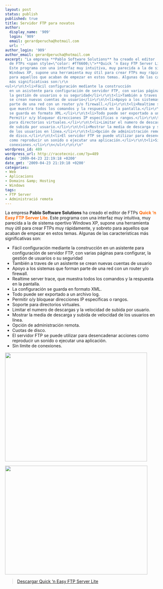 ```yaml
---
layout: post
status: publish
published: true
title: Servidor FTP para novatos
author:
  display_name: '909'
  login: '909'
  email: gerardperucha@hotmail.com
  url: ''
author_login: '909'
author_email: gerardperucha@hotmail.com
excerpt: "La empresa **Pablo Software Solutions** ha creado el editor
  de FTPs <span style=\"color: #ff6600;\">**Quick ‘n Easy FTP Server Lite**</span>.
  Este programa con una interfaz muy intuitiva, muy parecida a la de sistema opertivo
  Windows XP, supone una herramienta muy útil para crear FTPs muy rápidamente, y sobreto
  para aquellos que acaban de empezar en estos temas. Algunas de las características
  más significativas son:\r\n
<ul>\r\n\t<li>Fácil configuración mediante la construcción
  en un asistente para configuración de servidor FTP, con varias páginas para configurar,
  la gestión de usuarios o su seguridad</li>\r\n\t<li>También a traves de un asistente
  se crean nuevas cuentas de usuario</li>\r\n\t<li>Apoyo a los sistemas que forman
  parte de una red con un router y/o firewall.</li>\r\n\t<li>Realtime server trace,
  que muestra todos los comandos y la respuesta en la pantalla.</li>\r\n\t<li>La configuración
  se guarda en formato XML.</li>\r\n\t<li>Todo puede ser exportado a un archivo log.</li>\r\n\t<li>
  Permitir o/y bloquear direcciones IP específicas o rangos.</li>\r\n\t<li>Soporte
  para directorios virtuales.</li>\r\n\t<li>Limitar el numero de descargas y la velocidad
  de subida por usuario.</li>\r\n\t<li>Mostrar la media de descarga y subida de velocidad
  de los usuarios en línea.</li>\r\n\t<li>Opción de administración remota.</li>\r\n\t<li>Cuotas
  de disco.</li>\r\n\t<li>El servidor FTP se puede utilizar para desencadenar acciones
  como reproducir un sonido o ejecutar una aplicación.</li>\r\n\t<li>Sin límite de
  conexiones.</li>\r\n</ul>\r\n\r\n"
wordpress_id: 489
wordpress_url: http://racotecnic.com/?p=489
date: '2009-04-23 22:19:18 +0200'
date_gmt: '2009-04-23 21:19:18 +0200'
categories:
- Web
- Aplicacions
- Domains &amp; Hosting
- Windows
tags:
- FTP Server
- Administració remota
---
```


La empresa **Pablo Software Solutions** ha creado el editor de FTPs <span style="color: #ff6600;">**Quick ‘n Easy FTP Server Lite**</span>. Este programa con una interfaz muy intuitiva, muy parecida a la de sistema opertivo Windows XP, supone una herramienta muy útil para crear FTPs muy rápidamente, y sobreto para aquellos que acaban de empezar en estos temas. Algunas de las características más significativas son:

<ul>
<li>Fácil configuración mediante la construcción en un asistente para configuración de servidor FTP, con varias páginas para configurar, la gestión de usuarios o su seguridad</li>
<li>También a traves de un asistente se crean nuevas cuentas de usuario</li>
<li>Apoyo a los sistemas que forman parte de una red con un router y/o firewall.</li>
<li>Realtime server trace, que muestra todos los comandos y la respuesta en la pantalla.</li>
<li>La configuración se guarda en formato XML.</li>
<li>Todo puede ser exportado a un archivo log.</li>
<li> Permitir o/y bloquear direcciones IP específicas o rangos.</li>
<li>Soporte para directorios virtuales.</li>
<li>Limitar el numero de descargas y la velocidad de subida por usuario.</li>
<li>Mostrar la media de descarga y subida de velocidad de los usuarios en línea.</li>
<li>Opción de administración remota.</li>
<li>Cuotas de disco.</li>
<li>El servidor FTP se puede utilizar para desencadenar acciones como reproducir un sonido o ejecutar una aplicación.</li>
<li>Sin límite de conexiones.</li>
</ul>

<a id="more"></a><a id="more-489"></a>

<a href="http://www.filebuzz.com/software_screenshot/full/quick__n_easy_ftp_server-60877.jpg"><img class="aligncenter" title="Quick and easy FTP server" src="http://www.filebuzz.com/software_screenshot/full/quick__n_easy_ftp_server-60877.jpg" alt="" width="468" height="359" /></a>

<a href="http://www.softpedia.com/screenshots/Quick-n-Easy-FTP-Server_3.png"><img class="aligncenter" title="Quick and easy FTP server configuration" src="http://www.softpedia.com/screenshots/Quick-n-Easy-FTP-Server_3.png" alt="" width="469" height="359" /></a>
<blockquote>
<a title="Descargar quick 'n easy FTP server" href="http://www.pablosoftwaresolutions.com/html/quick__n_easy_ftp_server.html">Descargar Quick ‘n Easy FTP Server Lite </a></blockquote>
